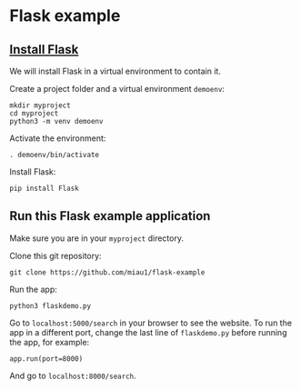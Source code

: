 # Flask example

## [Install Flask](http://flask.pocoo.org/docs/1.0/installation/)

We will install Flask in a virtual environment to contain it.

Create a project folder and a virtual environment `demoenv`:

```
mkdir myproject
cd myproject
python3 -m venv demoenv
```

Activate the environment:

```
. demoenv/bin/activate
```

Install Flask:

```
pip install Flask
```

## Run this Flask example application

Make sure you are in your `myproject` directory.

Clone this git repository:

```
git clone https://github.com/miau1/flask-example
```

Run the app:

```
python3 flaskdemo.py
```

Go to `localhost:5000/search` in your browser to see the website. To run the app in a different port, change the last line of `flaskdemo.py` before running the app, for example:

```
app.run(port=8000)
```

And go to `localhost:8000/search`.
